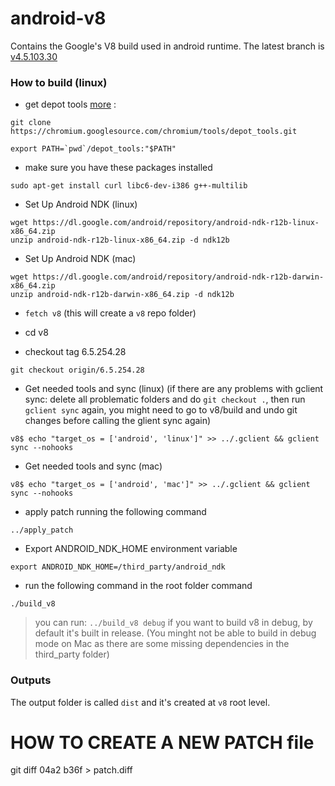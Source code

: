 # android-v8
Contains the Google's V8 build used in android runtime. The latest branch is [v4.5.103.30](https://github.com/NativeScript/android-v8/tree/v4.5.103.30)

### How to build (linux)

* get depot tools [more](https://www.chromium.org/developers/how-tos/install-depot-tools) :
```
git clone https://chromium.googlesource.com/chromium/tools/depot_tools.git

export PATH=`pwd`/depot_tools:"$PATH"
```
* make sure you have these packages installed
```
sudo apt-get install curl libc6-dev-i386 g++-multilib
```

* Set Up Android NDK (linux)
```
wget https://dl.google.com/android/repository/android-ndk-r12b-linux-x86_64.zip
unzip android-ndk-r12b-linux-x86_64.zip -d ndk12b
```

* Set Up Android NDK (mac)
```
wget https://dl.google.com/android/repository/android-ndk-r12b-darwin-x86_64.zip
unzip android-ndk-r12b-darwin-x86_64.zip -d ndk12b
```

* `fetch v8` (this will create a `v8` repo folder)
* cd v8

* checkout tag 6.5.254.28
```
git checkout origin/6.5.254.28
```

* Get needed tools and sync (linux) (if there are any problems with gclient sync: delete all problematic folders and do `git checkout .`, then run `gclient sync` again, you might need to go to v8/build and undo git changes before calling the glient sync again)
```
v8$ echo "target_os = ['android', 'linux']" >> ../.gclient && gclient sync --nohooks
```

* Get needed tools and sync (mac)
```
v8$ echo "target_os = ['android', 'mac']" >> ../.gclient && gclient sync --nohooks
```

* apply patch running the following command
```
../apply_patch
```

* Export ANDROID_NDK_HOME environment variable
```
export ANDROID_NDK_HOME=/third_party/android_ndk
```

* run the following command in the root folder command
```
./build_v8
```
> you can run: `../build_v8 debug` if you want to build v8 in debug, by default it's built in release. (You minght not be able to build in debug mode on Mac as there are some missing dependencies in the third_party folder)

### Outputs

The output folder is called `dist` and it's created at `v8` root level.



# HOW TO CREATE A NEW PATCH file

git diff 04a2 b36f > patch.diff
